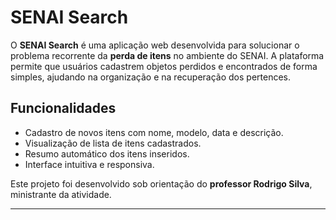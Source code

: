 
# SENAI Search

O **SENAI Search** é uma aplicação web desenvolvida para solucionar o problema recorrente da **perda de itens** no ambiente do SENAI. A plataforma permite que usuários cadastrem objetos perdidos e encontrados de forma simples, ajudando na organização e na recuperação dos pertences.

## Funcionalidades

- Cadastro de novos itens com nome, modelo, data e descrição.
- Visualização de lista de itens cadastrados.
- Resumo automático dos itens inseridos.
- Interface intuitiva e responsiva.

Este projeto foi desenvolvido sob orientação do **professor Rodrigo Silva**, ministrante da atividade.

---
